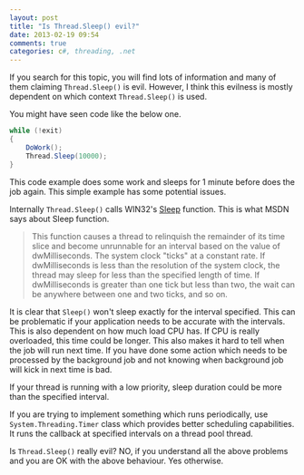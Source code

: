 ```yaml
---
layout: post
title: "Is Thread.Sleep() evil?"
date: 2013-02-19 09:54
comments: true
categories: c#, threading, .net
---
```

If you search for this topic, you will find lots of information and many of them claiming `Thread.Sleep()` is evil. However, I think this evilness is mostly dependent on which context `Thread.Sleep()` is used. 

You might have seen code like the below one. 

```csharp
while (!exit) 
{
    DoWork();
    Thread.Sleep(10000);
}
```

This code example does some work and sleeps for 1 minute before does the job again. This simple example has some potential issues.

Internally `Thread.Sleep()` calls WIN32's [Sleep](http://msdn.microsoft.com/en-us/library/windows/desktop/ms686298%28v=vs.85%29.aspx) function. This is what MSDN says about Sleep function. 

> This function causes a thread to relinquish the remainder of its time slice and become unrunnable for an interval based on the value of dwMilliseconds. The system clock "ticks" at a constant rate. If dwMilliseconds is less than the resolution of the system clock, the thread may sleep for less than the specified length of time. If dwMilliseconds is greater than one tick but less than two, the wait can be anywhere between one and two ticks, and so on.

It is clear that `Sleep()` won't sleep exactly for the interval specified. This can be problematic if your application needs to be accurate with the intervals. This is also dependent on how much load CPU has. If CPU is really overloaded, this time could be longer. This also makes it hard to tell when the job will run next time. If you have done some action which needs to be processed by the background job and not knowing when background job will kick in next time is bad.

If your thread is running with a low priority, sleep duration could be more than the specified interval. 

If you are trying to implement something which runs periodically, use `System.Threading.Timer` class which provides better scheduling capabilities. It runs the callback at specified intervals on a thread pool thread.

Is `Thread.Sleep()` really evil? NO, if you understand all the above problems and you are OK with the above behaviour. Yes otherwise. 
